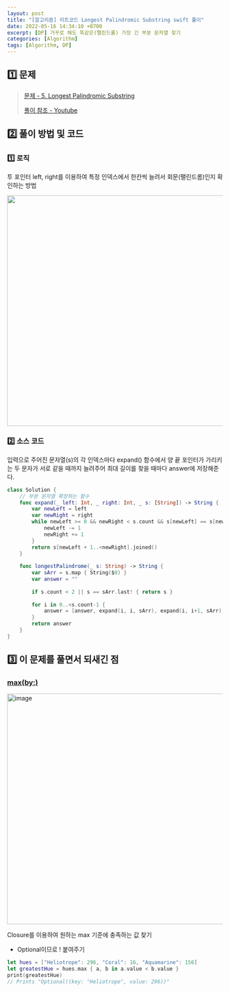 ```yaml
---
layout: post
title: "[알고리즘] 리트코드 Longest Palindromic Substring swift 풀이"
date: 2022-05-16 14:34:10 +0700
excerpt: [DP] 거꾸로 해도 똑같은(팰린드롬) 가장 긴 부분 문자열 찾기
categories: [Algorithm]
tags: [Algorithm, DP]
---
```


## **1️⃣ 문제**

> [문제 - 5. Longest Palindromic Substring](https://leetcode.com/problems/longest-palindromic-substring/)
>
> [풀이 참조 - Youtube](https://www.youtube.com/watch?v=byWNJiBvHXc)

## 2️⃣ 풀이 방법 및 코드

### 1️⃣ 로직

투 포인터 left, right를 이용하여 특정 인덱스에서 한칸씩 늘려서 회문(팰린드롬)인지 확인하는 방법

<img src="https://blog.kakaocdn.net/dn/cIXOvI/btqVTHFydFk/6oGASCcSl5gbkSWeX4HOQ1/img.png" width="538" />

### 2️⃣ 소스 코드

입력으로 주어진 문자열(s)의 각 인덱스마다 expand() 함수에서 양 끝 포인터가 가리키는 두 문자가 서로 같을 때까지 늘려주어 최대 길이를 찾을 때마다 answer에 저장해준다.

``` swift
class Solution {
    // 부분 문자열 확장하는 함수
    func expand(_ left: Int, _ right: Int, _ s: [String]) -> String {
        var newLeft = left
        var newRight = right
        while newLeft >= 0 && newRight < s.count && s[newLeft] == s[newRight] {
            newLeft -= 1
            newRight += 1
        }
        return s[newLeft + 1..<newRight].joined()
    }
    
    func longestPalindrome(_ s: String) -> String {
        var sArr = s.map { String($0) }
        var answer = ""
        
        if s.count < 2 || s == sArr.last! { return s }
        
        for i in 0..<s.count-1 {
            answer = [answer, expand(i, i, sArr), expand(i, i+1, sArr)].max { $0.count < $1.count }!
        }        
        return answer
    }
}
```



## 3️⃣ 이 문제를 풀면서 되새긴 점

### [max(by:)](https://developer.apple.com/documentation/swift/array/2294243-max)

<img width="538" alt="image" src="https://user-images.githubusercontent.com/47033052/168562339-dbad89dd-61c6-4c9c-a80b-a50ad0757421.png">

Closure를 이용하여 원하는 max 기준에 충족하는 값 찾기

- Optional이므로 ! 붙여주기

```swift
let hues = ["Heliotrope": 296, "Coral": 16, "Aquamarine": 156]
let greatestHue = hues.max { a, b in a.value < b.value }
print(greatestHue)
// Prints "Optional((key: "Heliotrope", value: 296))"
```